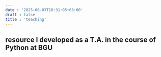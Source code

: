 ```yaml
---
date : '2025-06-03T18:31:05+03:00'
draft : false
title : 'teaching'
---
```



## resource I developed as a T.A. in the course of Python at BGU

